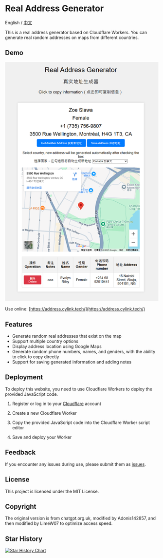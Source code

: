 # Real Address Generator

English / [中文](README.md)

This is a real address generator based on Cloudflare Workers. You can generate real random addresses on maps from different countries.

## Demo

![](https://github.com/LimeW07/Real-Address-Generator/blob/main/example.png)

Use online: [https://address.cylink.tech/](https://address.cylink.tech/)

## Features

- Generate random real addresses that exist on the map
- Support multiple country options
- Display address location using Google Maps
- Generate random phone numbers, names, and genders, with the ability to click to copy directly
- Support for saving generated information and adding notes

## Deployment

To deploy this website, you need to use Cloudflare Workers to deploy the provided JavaScript code.

1. Register or log in to your [Cloudflare](https://www.cloudflare.com/) account

2. Create a new Cloudflare Worker

3. Copy the provided JavaScript code into the Cloudflare Worker script editor

4. Save and deploy your Worker

## Feedback

If you encounter any issues during use, please submit them as [issues](https://github.com/LimeW07/Real-Address-Generator/issues).

## License

This project is licensed under the MIT License.

## Copyright

The original version is from chatgpt.org.uk, modified by Adonis142857, and then modified by LimeW07 to optimize access speed.

## Star History

[![Star History Chart](https://api.star-history.com/svg?repos=LimeW07/Real-Address-Generator&type=Date)](https://www.star-history.com/#LimeW07/Real-Address-Generator&Date)
